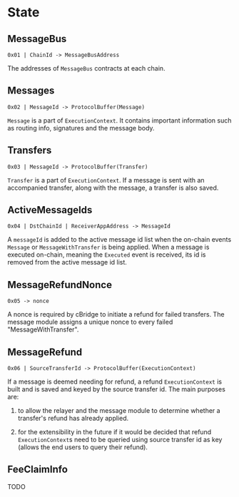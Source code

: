 <!--
order: 2
-->

# State

## MessageBus

`0x01 | ChainId -> MessageBusAddress`

The addresses of `MessageBus` contracts at each chain.

## Messages

`0x02 | MessageId -> ProtocolBuffer(Message)`

`Message` is a part of `ExecutionContext`. It contains important information such as routing info, signatures and the message body.

## Transfers

`0x03 | MessageId -> ProtocolBuffer(Transfer)`

`Transfer` is a part of `ExecutionContext`. If a message is sent with an accompanied transfer, along with the message, a transfer is also saved.

## ActiveMessageIds

`0x04 | DstChainId | ReceiverAppAddress -> MessageId`

A `messageId` is added to the active message id list when the on-chain events `Message` or `MessageWithTransfer` is being applied. When a message is executed on-chain, meaning the `Executed` event is received, its id is removed from the active message id list.

## MessageRefundNonce

`0x05 -> nonce`

A nonce is required by cBridge to initiate a refund for failed transfers. The message module assigns a unique nonce to every failed "MessageWithTransfer".

## MessageRefund

`0x06 | SourceTransferId -> ProtocolBuffer(ExecutionContext)`

If a message is deemed needing for refund, a refund `ExecutionContext` is built and is saved and keyed by the source transfer id. The main purposes are:

1. to allow the relayer and the message module to determine whether a transfer's refund has already applied.

2. for the extensibility in the future if it would be decided that refund `ExecutionContext`s need to be queried using source transfer id as key (allows the end users to query their refund).

## FeeClaimInfo

TODO